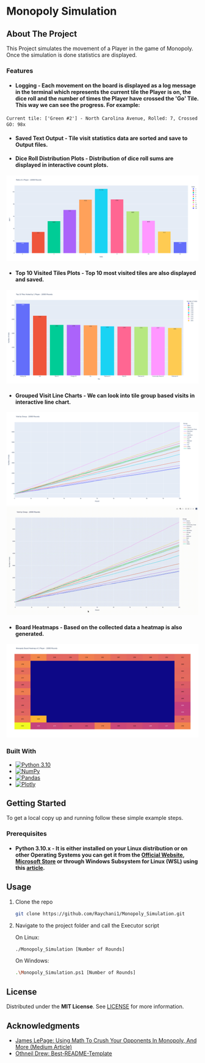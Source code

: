 # Monopoly Simulation

<!-- ABOUT THE PROJECT -->
## **About The Project**
This Project simulates the movement of a Player in the game of Monopoly. Once the simulation is done statistics are displayed.

### **Features**

* #### **Logging** - Each movement on the board is displayed as a log message in the terminal which represents the current tile the Player is on, the dice roll and the number of times the Player have crossed the 'Go' Tile. This way we can see the progress. For example:
```
Current tile: ['Green #2'] - North Carolina Avenue, Rolled: 7, Crossed GO: 98x
```


* #### **Saved Text Output** - Tile visit statistics data are sorted and save to Output files.

* #### **Dice Roll Distribution Plots** - Distribution of dice roll sums are displayed in interactive count plots.
[![Roll Distribution Plot][roll-dist-screenshot]](#)

* #### **Top 10 Visited Tiles Plots** - Top 10 most visited tiles are also displayed and saved.
[![Top 10 Visited Tiles Plot][top-10-screenshot]](#)

* #### **Grouped Visit Line Charts** - We can look into tile group based visits in interactive line chart.
[![Grouped Visit Line Chart][line-chart-screenshot]](#)
[![Grouped Visit Line Chart Gif][line-chart-gif]](#)

* #### **Board Heatmaps** - Based on the collected data a heatmap is also generated.
[![Heatmap Screenshot][heatmap-screenshot]](#)

### **Built With**

* [![Python 3.10][Python]][Python-url]
* [![NumPy][Numpy]][Numpy-url]
* [![Pandas][Pandas]][Pandas-url]
* [![Plotly][Plotly]][Plotly-url]

<!-- GETTING STARTED -->
## **Getting Started**

To get a local copy up and running follow these simple example steps.

### **Prerequisites**

* #### **Python 3.10.x** - It is either installed on your Linux distribution or on other Operating Systems you can get it from the [Official Website](https://www.python.org/downloads/release/python-3100/), [Microsoft Store](https://apps.microsoft.com/store/detail/python-310/9PJPW5LDXLZ5?hl=en-us&gl=US) or through Windows Subsystem for Linux (WSL) using this [article](https://medium.com/@rhdzmota/python-development-on-the-windows-subsystem-for-linux-wsl-17a0fa1839d).

## **Usage**

1. Clone the repo
   ```sh
   git clone https://github.com/Raychani1/Monopoly_Simulation.git
   ```
2. Navigate to the project folder and call the Executor script

    On Linux:
   ```sh
   ./Monopoly_Simulation [Number of Rounds]
   ```

   On Windows:
   ```sh
   .\Monopoly_Simulation.ps1 [Number of Rounds]
   ```

<!-- LICENSE -->
## **License**

Distributed under the **MIT License**. See [LICENSE](https://github.com/Raychani1/Monopoly_Simulation/blob/feature/documentation/LICENSE) for more information.

<!-- ACKNOWLEDGMENTS -->
## **Acknowledgments**

* [James LePage: Using Math To Crush Your Opponents In Monopoly, And More (Medium Article)](https://medium.com/millionaire-by-25/using-math-to-crush-your-opponents-in-monopoly-and-more-dc53441e932b)
* [Othneil Drew: Best-README-Template](https://github.com/othneildrew/Best-README-Template)

<!-- MARKDOWN LINKS & IMAGES -->
[roll-dist-screenshot]: https://raw.githubusercontent.com/Raychani1/raychani1.github.io/main/projects/python/monopoly_simulation/readme_images/rolls.png
[top-10-screenshot]: https://raw.githubusercontent.com/Raychani1/raychani1.github.io/main/projects/python/monopoly_simulation/readme_images/top10.png
[line-chart-screenshot]: https://raw.githubusercontent.com/Raychani1/raychani1.github.io/main/projects/python/monopoly_simulation/readme_images/line_chart.png
[line-chart-gif]: https://raw.githubusercontent.com/Raychani1/raychani1.github.io/main/projects/python/monopoly_simulation/readme_images/line_chart_2.gif
[heatmap-screenshot]: https://raw.githubusercontent.com/Raychani1/raychani1.github.io/main/projects/python/monopoly_simulation/readme_images/heatmap.png
[Python]: https://img.shields.io/badge/python-3670A0?style=for-the-badge&logo=python&logoColor=ffdd54
[Python-url]: https://www.python.org/
[Numpy]: https://img.shields.io/badge/numpy-%23013243.svg?style=for-the-badge&logo=numpy&logoColor=white
[Numpy-url]: https://numpy.org/
[Pandas]: https://img.shields.io/badge/pandas-%23150458.svg?style=for-the-badge&logo=pandas&logoColor=white
[Pandas-url]: https://pandas.pydata.org/
[Plotly]: https://img.shields.io/badge/Plotly-%233F4F75.svg?style=for-the-badge&logo=plotly&logoColor=white
[Plotly-url]: https://plotly.com/